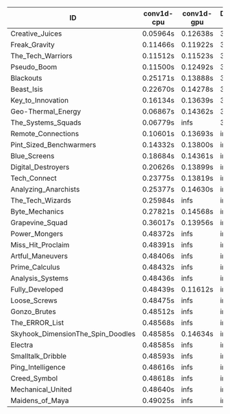 |ID|conv1d-cpu|conv1d-gpu|DWSPConv2D-gpu|gemm-gpu|avg|
|-|-|-|-|-|-|
|Creative_Juices|0.05964s|0.12638s|3.06424s|1.83844s|1.27218s|
|Freak_Gravity|0.11466s|0.11922s|3.14117s|1.90388s|1.31973s|
|The_Tech_Warriors|0.11512s|0.11523s|3.15861s|1.91152s|1.32512s|
|Pseudo_Boom|0.11500s|0.12492s|3.16212s|1.91330s|1.32884s|
|Blackouts|0.25171s|0.13888s|3.08956s|2.04212s|1.38057s|
|Beast_Isis|0.22670s|0.14278s|3.08901s|2.14960s|1.40202s|
|Key_to_Innovation|0.16134s|0.13639s|3.31848s|2.25121s|1.46685s|
|Geo-Thermal_Energy|0.06867s|0.14362s|3.12303s|2.68347s|1.50469s|
|The_Systems_Squads|0.06779s|infs|3.33693s|1.93226s|infs|
|Remote_Connections|0.10601s|0.13693s|infs|4.72093s|infs|
|Pint_Sized_Benchwarmers|0.14332s|0.13800s|infs|1.92870s|infs|
|Blue_Screens|0.18684s|0.14361s|infs|2.75466s|infs|
|Digital_Destroyers|0.20626s|0.13899s|infs|4.69223s|infs|
|Tech_Connect|0.23775s|0.13819s|infs|2.11293s|infs|
|Analyzing_Anarchists|0.25377s|0.14630s|infs|2.74863s|infs|
|The_Tech_Wizards|0.25984s|infs|infs|4.68270s|infs|
|Byte_Mechanics|0.27821s|0.14568s|infs|4.69925s|infs|
|Grapevine_Squad|0.36017s|0.13956s|infs|2.67396s|infs|
|Power_Mongers|0.48372s|infs|infs|4.69563s|infs|
|Miss_Hit_Proclaim|0.48391s|infs|infs|4.67656s|infs|
|Artful_Maneuvers|0.48406s|infs|infs|4.68444s|infs|
|Prime_Calculus|0.48432s|infs|infs|4.66992s|infs|
|Analysis_Systems|0.48436s|infs|infs|4.69125s|infs|
|Fully_Developed|0.48439s|0.11612s|infs|4.72262s|infs|
|Loose_Screws|0.48475s|infs|infs|4.69054s|infs|
|Gonzo_Brutes|0.48512s|infs|infs|4.68387s|infs|
|The_ERROR_List|0.48568s|infs|infs|4.68988s|infs|
|Skyhook_DimensionThe_Spin_Doodles|0.48585s|0.14634s|infs|infs|infs|
|Electra|0.48585s|infs|infs|4.69285s|infs|
|Smalltalk_Dribble|0.48593s|infs|infs|4.68612s|infs|
|Ping_Intelligence|0.48616s|infs|infs|4.68764s|infs|
|Creed_Symbol|0.48618s|infs|infs|4.65779s|infs|
|Mechanical_United|0.48640s|infs|infs|4.69371s|infs|
|Maidens_of_Maya|0.49025s|infs|infs|4.68212s|infs|
